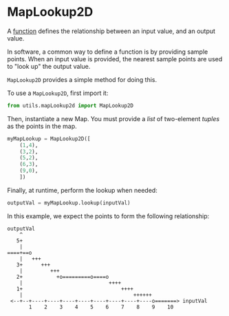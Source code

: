 # MapLookup2D

A [function](https://en.wikipedia.org/wiki/Function_(mathematics)) defines the relationship between an input value, and an output value.

In software, a common way to define a function is by providing sample points. When an input value is provided, the nearest sample points are used to "look up" the output value.

`MapLookup2D` provides a simple method for doing this.

To use a `MapLookup2D`, first import it:

```py
from utils.mapLookup2d import MapLookup2D
```

Then, instantiate a new Map. You must provide a _list_ of two-element _tuples_ as the points in the map.

```py
myMapLookup = MapLookup2D([
    (1,4),
    (3,2),
    (5,2),
    (6,3),
    (9,0),
    ])
```


Finally, at runtime, perform the lookup when needed:

```py
outputVal = myMapLookup.lookup(inputVal)
```

In this example, we expect the points to form the following relationship:


```
outputVal
    ^
   5+
    |
====+==o
    |   +++
   3+      +++
    |         +++
   2+           +o=========o====o
    |                            ++++
   1+                                ++++ 
    |                                    ++++++    
 <--+--+----+----+----+----+----+----+----+----o=======> inputVal
       1    2    3    4    5    6    7    8    9    10
 ```   